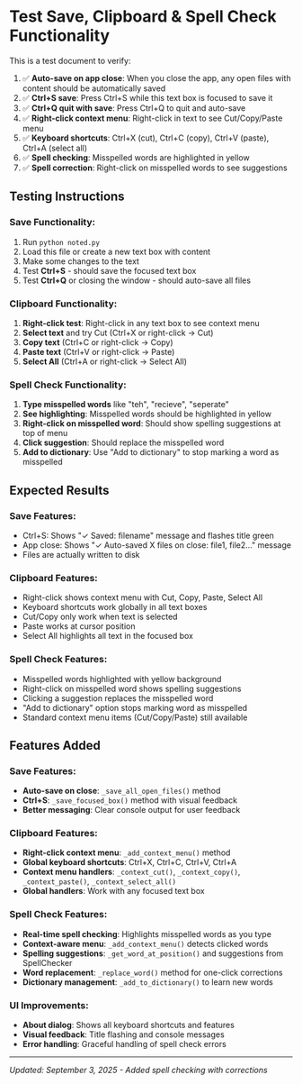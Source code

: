 # Test Save, Clipboard & Spell Check Functionality

This is a test document to verify:

1. ✅ **Auto-save on app close**: When you close the app, any open files with content should be automatically saved
2. ✅ **Ctrl+S save**: Press Ctrl+S while this text box is focused to save it
3. ✅ **Ctrl+Q quit with save**: Press Ctrl+Q to quit and auto-save
4. ✅ **Right-click context menu**: Right-click in text to see Cut/Copy/Paste menu
5. ✅ **Keyboard shortcuts**: Ctrl+X (cut), Ctrl+C (copy), Ctrl+V (paste), Ctrl+A (select all)
6. ✅ **Spell checking**: Misspelled words are highlighted in yellow
7. ✅ **Spell correction**: Right-click on misspelled words to see suggestions

## Testing Instructions

### Save Functionality:
1. Run `python noted.py`
2. Load this file or create a new text box with content
3. Make some changes to the text
4. Test **Ctrl+S** - should save the focused text box
5. Test **Ctrl+Q** or closing the window - should auto-save all files

### Clipboard Functionality:
1. **Right-click test**: Right-click in any text box to see context menu
2. **Select text** and try Cut (Ctrl+X or right-click → Cut)
3. **Copy text** (Ctrl+C or right-click → Copy)
4. **Paste text** (Ctrl+V or right-click → Paste)
5. **Select All** (Ctrl+A or right-click → Select All)

### Spell Check Functionality:
1. **Type misspelled words** like "teh", "recieve", "seperate"
2. **See highlighting**: Misspelled words should be highlighted in yellow
3. **Right-click on misspelled word**: Should show spelling suggestions at top of menu
4. **Click suggestion**: Should replace the misspelled word
5. **Add to dictionary**: Use "Add to dictionary" to stop marking a word as misspelled

## Expected Results

### Save Features:
- Ctrl+S: Shows "✓ Saved: filename" message and flashes title green
- App close: Shows "✓ Auto-saved X files on close: file1, file2..." message
- Files are actually written to disk

### Clipboard Features:
- Right-click shows context menu with Cut, Copy, Paste, Select All
- Keyboard shortcuts work globally in all text boxes
- Cut/Copy only work when text is selected
- Paste works at cursor position
- Select All highlights all text in the focused box

### Spell Check Features:
- Misspelled words highlighted with yellow background
- Right-click on misspelled word shows spelling suggestions
- Clicking a suggestion replaces the misspelled word
- "Add to dictionary" option stops marking word as misspelled
- Standard context menu items (Cut/Copy/Paste) still available

## Features Added

### Save Features:
- **Auto-save on close**: `_save_all_open_files()` method
- **Ctrl+S**: `_save_focused_box()` method with visual feedback
- **Better messaging**: Clear console output for user feedback

### Clipboard Features:
- **Right-click context menu**: `_add_context_menu()` method
- **Global keyboard shortcuts**: Ctrl+X, Ctrl+C, Ctrl+V, Ctrl+A
- **Context menu handlers**: `_context_cut()`, `_context_copy()`, `_context_paste()`, `_context_select_all()`
- **Global handlers**: Work with any focused text box

### Spell Check Features:
- **Real-time spell checking**: Highlights misspelled words as you type
- **Context-aware menu**: `_add_context_menu()` detects clicked words
- **Spelling suggestions**: `_get_word_at_position()` and suggestions from SpellChecker
- **Word replacement**: `_replace_word()` method for one-click corrections
- **Dictionary management**: `_add_to_dictionary()` to learn new words

### UI Improvements:
- **About dialog**: Shows all keyboard shortcuts and features
- **Visual feedback**: Title flashing and console messages
- **Error handling**: Graceful handling of spell check errors

---
*Updated: September 3, 2025 - Added spell checking with corrections*
